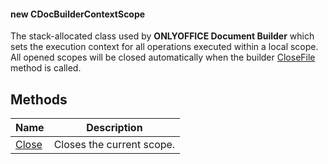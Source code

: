 #### new CDocBuilderContextScope

The stack-allocated class used by **ONLYOFFICE Document Builder** which sets the execution context for all operations executed within a local scope. All opened scopes will be closed automatically when the builder [CloseFile](../CDocBuilder/CloseFile/index.md) method is called.

## Methods

| Name                                               | Description               |
| ---------------------------------------------------| ------------------------- |
| [Close](../CDocBuilderContextScope/Close/index.md) | Closes the current scope. |

